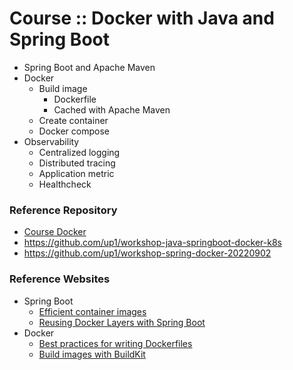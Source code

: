 # Course :: Docker with Java and Spring Boot
* Spring Boot and Apache Maven
* Docker
  * Build image
    * Dockerfile
    * Cached with Apache Maven
  * Create container
  * Docker compose
* Observability
  * Centralized logging
  * Distributed tracing
  * Application metric
  * Healthcheck


### Reference Repository
* [Course Docker](https://github.com/up1/course-introduction-docker)
* https://github.com/up1/workshop-java-springboot-docker-k8s
* https://github.com/up1/workshop-spring-docker-20220902


### Reference Websites
* Spring Boot
  * [Efficient container images](https://docs.spring.io/spring-boot/docs/current/reference/html/container-images.html#container-images.efficient-images)
  * [Reusing Docker Layers with Spring Boot](https://www.baeldung.com/docker-layers-spring-boot)
* Docker
  * [Best practices for writing Dockerfiles](https://docs.docker.com/develop/develop-images/dockerfile_best-practices/)
  * [Build images with BuildKit](https://docs.docker.com/develop/develop-images/build_enhancements/)
